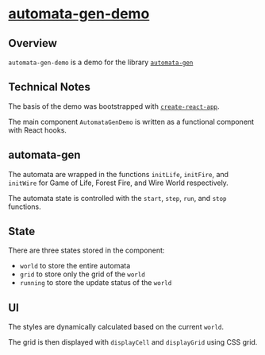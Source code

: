 # [automata-gen-demo](https://automata-demo.syall.work/)

## Overview

`automata-gen-demo` is a demo for the library [`automata-gen`](https://github.com/syall/automata-gen)

## Technical Notes

The basis of the demo was bootstrapped with [`create-react-app`](https://github.com/facebook/create-react-app).

The main component `AutomataGenDemo` is written as a functional component with React hooks.

## automata-gen

The automata are wrapped in the functions `initLife`, `initFire`, and `initWire` for Game of Life, Forest Fire, and Wire World respectively.

The automata state is controlled with the `start`, `step`, `run`, and `stop` functions.

## State

There are three states stored in the component:

* `world` to store the entire automata
* `grid` to store only the grid of the `world`
* `running` to store the update status of the `world`

## UI

The styles are dynamically calculated based on the current `world`.

The grid is then displayed with `displayCell` and `displayGrid` using CSS grid.
